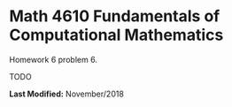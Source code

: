 # Math 4610 Fundamentals of Computational Mathematics
Homework 6 problem 6.

TODO

**Last Modified:** November/2018